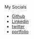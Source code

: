 My Socials
- [Github](https://github.com/5hv5hvnk)
- [Linkedin](www.linkedin.com/in/5hv5hvnk)
- [twitter](https://twitter.com/5hv5hvnk)
- [portfolio](https://5hv5hvnk.github.io/)